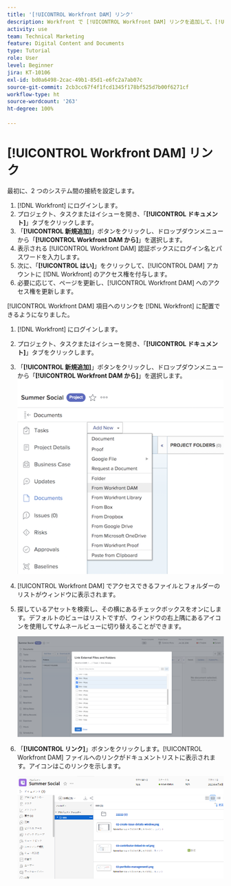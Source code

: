 ```yaml
---
title: '[!UICONTROL Workfront DAM] リンク'
description: Workfront で [!UICONTROL Workfront DAM] リンクを追加して、[!UICONTROL DAM] を Workfront のプロジェクト、タスク、イシューにリンクできるようにする方法について説明します。
activity: use
team: Technical Marketing
feature: Digital Content and Documents
type: Tutorial
role: User
level: Beginner
jira: KT-10106
exl-id: bd0a6498-2cac-49b1-85d1-e6fc2a7ab07c
source-git-commit: 2cb3cc67f4f1fcd1345f178bf525d7b00f6271cf
workflow-type: ht
source-wordcount: '263'
ht-degree: 100%

---
```


# [!UICONTROL Workfront DAM] リンク

最初に、2 つのシステム間の接続を設定します。

1. [!DNL Workfront] にログインします。
1. プロジェクト、タスクまたはイシューを開き、「**[!UICONTROL ドキュメント]**」タブをクリックします。
1. 「**[!UICONTROL 新規追加]**」ボタンをクリックし、ドロップダウンメニューから「**[!UICONTROL Workfront DAM から]**」を選択します。
1. 表示される [!UICONTROL Workfront DAM] 認証ボックスにログイン名とパスワードを入力します。
1. 次に、「**[!UICONTROL はい]**」をクリックして、[!UICONTROL DAM] アカウントに [!DNL Workfront] のアクセス権を付与します。
1. 必要に応じて、ページを更新し、[!UICONTROL Workfront DAM] へのアクセス権を更新します。

[!UICONTROL Workfront DAM] 項目へのリンクを [!DNL Workfront] に配置できるようになりました。

1. [!DNL Workfront] にログインします。
1. プロジェクト、タスクまたはイシューを開き、「**[!UICONTROL ドキュメント]**」タブをクリックします。
1. 「**[!UICONTROL 新規追加]**」ボタンをクリックし、ドロップダウンメニューから「**[!UICONTROL Workfront DAM から]**」を選択します。
   ![[!UICONTROL 新規追加]ドロップダウンメニューの「[!UICONTROL Workfront DAM から]」オプションの画像](assets/01-contributor-from-workfront-dam.png)
1. [!UICONTROL Workfront DAM] でアクセスできるファイルとフォルダーのリストがウィンドウに表示されます。

1. 探しているアセットを検索し、その横にあるチェックボックスをオンにします。デフォルトのビューはリストですが、ウィンドウの右上隅にあるアイコンを使用してサムネールビューに切り替えることができます。

   ![ポップアップウィンドウで選択したアセットの画像](assets/02-contributor-select-files-in-dam.png)

1. 「**[!UICONTROL リンク]**」ボタンをクリックします。[!UICONTROL Workfront DAM] ファイルへのリンクがドキュメントリストに表示されます。アイコンはこのリンクを示します。

   ![[!DNL Workfront] のドキュメントリストに表示される [!UICONTROL Workfront DAM] ファイルへのリンクの画像。](assets/03-contributor-linked-in-wf.png)
